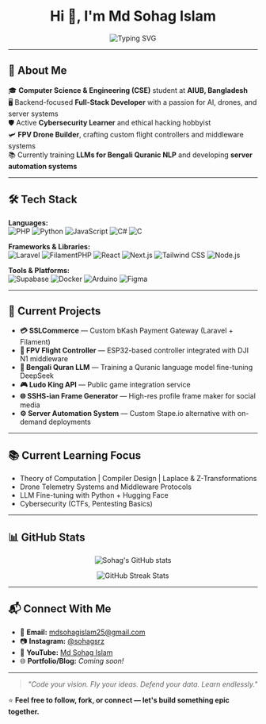 <h1 align="center">Hi 👋, I'm Md Sohag Islam</h1>
<p align="center">
  <img src="https://readme-typing-svg.herokuapp.com?font=Fira+Code&size=22&pause=1000&center=true&width=435&lines=Full-Stack+Developer+%7C+FPV+Drone+Builder+%7C+AI+Researcher;Cybersecurity+Learner+%7C+CSE+Student+@AIUB" alt="Typing SVG" />
</p>

---

## 🚀 About Me

🎓 **Computer Science & Engineering (CSE)** student at **AIUB, Bangladesh**  
🖥️ Backend-focused **Full-Stack Developer** with a passion for AI, drones, and server systems  
🛡️ Active **Cybersecurity Learner** and ethical hacking hobbyist  
🛩️ **FPV Drone Builder**, crafting custom flight controllers and middleware systems  
📚 Currently training **LLMs for Bengali Quranic NLP** and developing **server automation systems**

---

## 🛠️ Tech Stack

**Languages:**  
![PHP](https://img.shields.io/badge/-PHP-777BB4?style=flat&logo=php) ![Python](https://img.shields.io/badge/-Python-3776AB?style=flat&logo=python) ![JavaScript](https://img.shields.io/badge/-JavaScript-F7DF1E?style=flat&logo=javascript) ![C#](https://img.shields.io/badge/-C%23-239120?style=flat&logo=c-sharp) ![C](https://img.shields.io/badge/-C-A8B9CC?style=flat&logo=c)

**Frameworks & Libraries:**  
![Laravel](https://img.shields.io/badge/-Laravel-F55247?style=flat&logo=laravel) ![FilamentPHP](https://img.shields.io/badge/-Filament-1E1E1E?style=flat&logo=laravel) ![React](https://img.shields.io/badge/-React-61DAFB?style=flat&logo=react) ![Next.js](https://img.shields.io/badge/-Next.js-000000?style=flat&logo=next.js) ![Tailwind CSS](https://img.shields.io/badge/-Tailwind_CSS-38B2AC?style=flat&logo=tailwind-css) ![Node.js](https://img.shields.io/badge/-Node.js-339933?style=flat&logo=node.js)

**Tools & Platforms:**  
![Supabase](https://img.shields.io/badge/-Supabase-3ECF8E?style=flat&logo=supabase) ![Docker](https://img.shields.io/badge/-Docker-2496ED?style=flat&logo=docker) ![Arduino](https://img.shields.io/badge/-Arduino-00979D?style=flat&logo=arduino) ![Figma](https://img.shields.io/badge/-Figma-F24E1E?style=flat&logo=figma)

---

## 📌 Current Projects

- **💳 SSLCommerce** — Custom bKash Payment Gateway (Laravel + Filament)
- **🚀 FPV Flight Controller** — ESP32-based controller integrated with DJI N1 middleware
- **📖 Bengali Quran LLM** — Training a Quranic language model fine-tuning DeepSeek
- **🎮 Ludo King API** — Public game integration service
- **🌐 SSHS-ian Frame Generator** — High-res profile frame maker for social media
- **⚙️ Server Automation System** — Custom Stape.io alternative with on-demand deployments

---

## 📚 Current Learning Focus

- Theory of Computation | Compiler Design | Laplace & Z-Transformations  
- Drone Telemetry Systems and Middleware Protocols  
- LLM Fine-tuning with Python + Hugging Face  
- Cybersecurity (CTFs, Pentesting Basics)

---

## 📊 GitHub Stats

<p align="center">
  <img src="https://github-readme-stats.vercel.app/api?username=sohagsrz&show_icons=true&theme=radical" alt="Sohag's GitHub stats" />
</p>

<p align="center">
  <img src="https://streak-stats.demolab.com/?user=sohagsrz&theme=radical" alt="GitHub Streak Stats"/>
</p>

---

## 📬 Connect With Me

- 📧 **Email:** mdsohagislam25@gmail.com  
- 📷 **Instagram:** [@sohagsrz](https://instagram.com/sohagsrz)  
- 🎥 **YouTube:** [Md Sohag Islam](https://www.youtube.com/@sohagsrz)  
- 🌐 **Portfolio/Blog:** *Coming soon!*

---

> *"Code your vision. Fly your ideas. Defend your data. Learn endlessly."*

⭐ **Feel free to follow, fork, or connect — let's build something epic together.**

